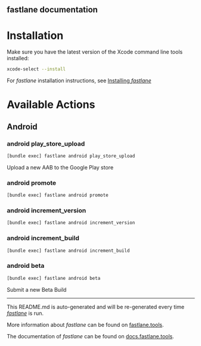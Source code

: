 fastlane documentation
----

# Installation

Make sure you have the latest version of the Xcode command line tools installed:

```sh
xcode-select --install
```

For _fastlane_ installation instructions, see [Installing _fastlane_](https://docs.fastlane.tools/#installing-fastlane)

# Available Actions

## Android

### android play_store_upload

```sh
[bundle exec] fastlane android play_store_upload
```

Upload a new AAB to the Google Play store

### android promote

```sh
[bundle exec] fastlane android promote
```



### android increment_version

```sh
[bundle exec] fastlane android increment_version
```



### android increment_build

```sh
[bundle exec] fastlane android increment_build
```



### android beta

```sh
[bundle exec] fastlane android beta
```

Submit a new Beta Build

----

This README.md is auto-generated and will be re-generated every time [_fastlane_](https://fastlane.tools) is run.

More information about _fastlane_ can be found on [fastlane.tools](https://fastlane.tools).

The documentation of _fastlane_ can be found on [docs.fastlane.tools](https://docs.fastlane.tools).

